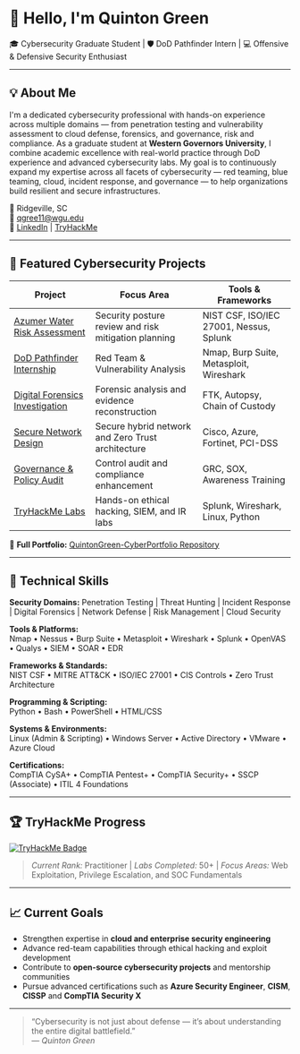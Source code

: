 # 👋 Hello, I'm Quinton Green
🎓 Cybersecurity Graduate Student | 🛡️ DoD Pathfinder Intern | 💻 Offensive & Defensive Security Enthusiast  

---

## 💡 About Me
I'm a dedicated cybersecurity professional with hands-on experience across multiple domains — from penetration testing and vulnerability assessment to cloud defense, forensics, and governance, risk and compliance. As a graduate student at **Western Governors University**, I combine academic excellence with real-world practice through DoD experience and advanced cybersecurity labs. My goal is to continuously expand my expertise across all facets of cybersecurity — red teaming, blue teaming, cloud, incident response, and governance — to help organizations build resilient and secure infrastructures.

📍 Ridgeville, SC  
📧 qgree11@wgu.edu  
🔗 [LinkedIn](https://linkedin.com/in/qgreen) | [TryHackMe](https://tryhackme.com/p/qgree11)

---

## 🚀 Featured Cybersecurity Projects

| Project | Focus Area | Tools & Frameworks |
|----------|-------------|--------------------|
| [Azumer Water Risk Assessment](https://github.com/qgreen11/QuintonGreen-CyberPortfolio/tree/main/01-Capstone-Azumer-Water-Risk-Assessment) | Security posture review and risk mitigation planning | NIST CSF, ISO/IEC 27001, Nessus, Splunk |
| [DoD Pathfinder Internship](https://github.com/qgreen11/QuintonGreen-CyberPortfolio/tree/main/02-DoD-Pathfinder-Internship) | Red Team & Vulnerability Analysis | Nmap, Burp Suite, Metasploit, Wireshark |
| [Digital Forensics Investigation](https://github.com/qgreen11/QuintonGreen-CyberPortfolio/tree/main/03-Digital-Forensics-Investigation) | Forensic analysis and evidence reconstruction | FTK, Autopsy, Chain of Custody |
| [Secure Network Design](https://github.com/qgreen11/QuintonGreen-CyberPortfolio/tree/main/04-Secure-Network-Design) | Secure hybrid network and Zero Trust architecture | Cisco, Azure, Fortinet, PCI-DSS |
| [Governance & Policy Audit](https://github.com/qgreen11/QuintonGreen-CyberPortfolio/tree/main/05-Governance-Audit-TechFite) | Control audit and compliance enhancement | GRC, SOX, Awareness Training |
| [TryHackMe Labs](https://github.com/qgreen11/QuintonGreen-CyberPortfolio/tree/main/06-TryHackMe-Lab-Portfolio) | Hands-on ethical hacking, SIEM, and IR labs | Splunk, Wireshark, Linux, Python |

📂 **Full Portfolio:** [QuintonGreen-CyberPortfolio Repository](https://github.com/qgreen11/QuintonGreen-CyberPortfolio)

---

## 🧰 Technical Skills

**Security Domains:** Penetration Testing | Threat Hunting | Incident Response | Digital Forensics | Network Defense | Risk Management | Cloud Security  

**Tools & Platforms:**  
Nmap • Nessus • Burp Suite • Metasploit • Wireshark • Splunk • OpenVAS • Qualys • SIEM • SOAR • EDR  

**Frameworks & Standards:**  
NIST CSF • MITRE ATT&CK • ISO/IEC 27001 • CIS Controls • Zero Trust Architecture  

**Programming & Scripting:**  
Python • Bash • PowerShell • HTML/CSS  

**Systems & Environments:**  
Linux (Admin & Scripting) • Windows Server • Active Directory • VMware • Azure Cloud  

**Certifications:**  
CompTIA CySA+ • CompTIA Pentest+ • CompTIA Security+ • SSCP (Associate) • ITIL 4 Foundations  

---

## 🏆 TryHackMe Progress
[![TryHackMe Badge](https://tryhackme-badges.s3.amazonaws.com/qgree11.png)](https://tryhackme.com/p/qgree11)

> *Current Rank:* Practitioner | *Labs Completed:* 50+ | *Focus Areas:* Web Exploitation, Privilege Escalation, and SOC Fundamentals  

---

## 📈 Current Goals
- Strengthen expertise in **cloud and enterprise security engineering**  
- Advance red-team capabilities through ethical hacking and exploit development  
- Contribute to **open-source cybersecurity projects** and mentorship communities  
- Pursue advanced certifications such as **Azure Security Engineer**, **CISM**, **CISSP** and **CompTIA Security X**

---

> “Cybersecurity is not just about defense — it’s about understanding the entire digital battlefield.”  
> — *Quinton Green*

